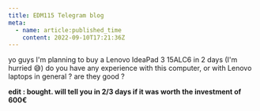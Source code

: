 ```yaml
---
title: EDM115 Telegram blog
meta:
  - name: article:published_time
    content: 2022-09-10T17:21:36Z
---
```


yo guys
I'm planning to buy a Lenovo IdeaPad 3 15ALC6 in 2 days (I'm hurried 😅)
do you have any experience with this computer, or with Lenovo laptops in general ? are they good ?

**edit : bought. will tell you in 2/3 days if it was worth the investment of 600€**
